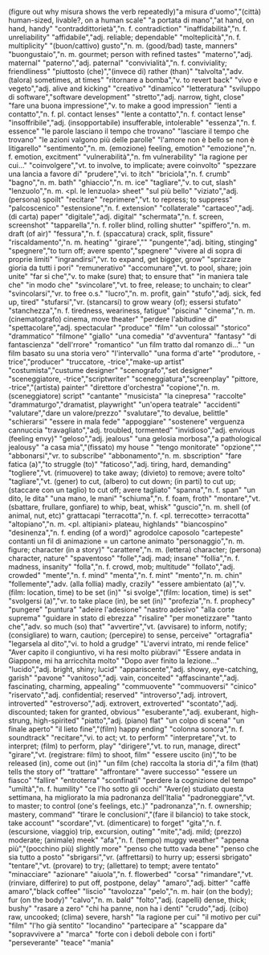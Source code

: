 (figure out why misura shows the verb repeatedly)"a misura d'uomo","(città) human-sized, livable?, on a human scale"
"a portata di mano","at hand, on hand, handy"
"contraddittorietà","n. f. <inv> contradiction"
"inaffidabilità","n. f. <inv> unreliability"
"affidabile","adj. reliable; dependable"
"molteplicità","n. f. <inv> multiplicity"
"(buon/cattivo) gusto","n. m. (good/bad) taste, manners"
"buongustaio","n. m. gourmet; person with refined tastes"
"materno","adj. maternal"
"paterno","adj. paternal"
"convivialità","n. f. <inv> conviviality; friendliness"
"piuttosto (che)","(invece di) rather (than)"
"talvolta","adv. (talora) sometimes, at times"
"ritornare a bomba","v. to revert back"
"vivo e vegeto","adj. alive and kicking"
"creativo"
"dinamico"
"letteratura"
"sviluppo di software","software development"
"stretto","adj. narrow, tight, close"
"fare una buona impressione","v. to make a good impression"
"lenti a contatto","n. f. pl. contact lenses"
"lente a contatto","n. f. contact lense"
"insoffribile","adj. (insopportabile) insufferable, intolerable"
"essenza","n. f. essence"
"le parole lasciano il tempo che trovano"
"lasciare il tempo che trovano"
"le azioni valgono più delle parolle"
"l'amore non è bello se non è litigarello"
"sentimento","n. m. (emozione) feeling, emotion"
"emozione","n. f. emotion, excitment"
"vulnerabilità","n. fm <inv> vulnerability"
"la ragione per cui..."
"coinvolgere","vt. to involve, to implicate; avere coinvolto"
"spezzare una lancia a favore di"
"prudere","vi. to itch"
"briciola","n. f. crumb"
"bagno","n. m. bath"
"ghiaccio","n. m. ice"
"tagliare","v. to cut, slash"
"lenzuolo","n. m. <pl. le lenzuola> sheet"
"sul più bello"
"viziato","adj. (persona) spoilt"
"recitare"
"reprimere","vt. to repress; to suppress"
"palcoscenico"
"estensione","n. f. extension"
"collaterale"
"cartaceo","adj. (di carta) paper"
"digitale","adj. digital"
"schermata","n. f. screen, screenshot"
"tapparella","n. f. roller blind, rolling shutter"
"spiffero","n. m. draft (of air)"
"fessura","n. f. (spaccatura) crack, split, fissure"
"riscaldamento","n. m. heating"
"girare",""
"pungente","adj. biting, stinging"
"spegnere","to turn off; avere spento","spegnere"
"vivere al di sopra di proprie limiti"
"ingrandirsi","vr. to expand, get bigger, grow"
"sprizzare gioria da tutti i pori"
"remunerativo"
"accomunare","vt. to pool, share; join unite"
"far si che","v. to make (sure) that; to ensure that"
"in maniera tale che"
"in modo che"
"svincolare","vt. to free, release; to unchain; to clear"
"svincolarsi","vr. to free o.s."
"lucro","n. m. profit, gain"
"stufo","adj. sick, fed up, tired"
"stufarsi","vr. (stancarsi) to grow weary (of); essersi stufato"
"stanchezza","n. f. tiredness, weariness, fatigue"
"piscina"
"cinema","n. m. <inv> (cinematografo) cinema, move theater"
"perdere l'abitudine di"
"spettacolare","adj. spectacular"
"produce"
"film"
"un colossal"
"storico"
"drammatico"
"filmone"
"giallo"
"una comedia"
"d'avventura"
"fantasy"
"di fantascienza"
"dell'rrore"
"romantico"
"un film tratto dal romanzo di..."
"un film basato su una storia vero"
"l'intervallo"
"una forma d'arte"
"produtore, -trice","producer"
"truccatore, -trice","make-up artist"
"costumista","custume designer"
"scenografo","set designer"
"sceneggiatore, -trice","scriptwriter"
"sceneggiatura","screenplay"
"pittore, -trice","(artista) painter"
"direttore d'orchestra"
"copione","n. m. (sceneggiatore) script"
"cantante"
"musicista"
"la cinepresa"
"raccolte"
"drammaturgo","dramatist, playwright"
"un'opera teatrale"
"accidenti"
"valutare","dare un valore/prezzo"
"svalutare","to devalue, belittle"
"schierarsi"
"essere in mala fede"
"appoggiare"
"sostenere"
verguenza
cannuccia
"travagliato","adj. troubled, tormented"
"invidioso","adj. envious (feeling envy)"
"geloso","adj. jealous"
"una gelosia morbosa","a pathological jealousy"
"a casa mia","(fissato) my house "
"tengo monitorate"
"opzione",""
"abbonarsi","vr. to subscribe"
"abbonamento","n. m. sbscription"
"fare fatica (a)","to struggle (to)"
"faticoso","adj. tiring, hard, demanding"
"togliere","vt. <tolgo> (rimuovere) to take away; (divieto) to remove; avere tolto"
"tagliare","vt. (gener) to cut, (albero) to cut down; (in parti) to cut up; (staccare con un taglio) to cut off; avere tagliato"
"spanna","n. f. span"
"un dito, le dita"
"una mano, le mani"
"schiuma","n. f. foam, froth"
"montare","vt. (sbattare, frullare, gonfiare) to whip, beat, whisk"
"guscio","n. m. shell (of animal, nut, etc)"
grattacapi
"terracotta","n. f. <pl. terrecotte> terracotta"
"altopiano","n. m. <pl. altipiani> plateau, highlands"
"biancospino"
"desinenza","n. f. ending (of a word)"
agrodolce
caposolo
"cartepeste"
contanti
un fil di animazione = un cartone animato
"personaggio","n. m. figure; character (in a story)"
"carattere","n. m. (lettera) character; (persona) character, nature"
"spaventoso"
"folle","adj. mad; insane"
"follia","n. f. madness, insanity"
"folla","n. f. crowd, mob; multitude"
"follato","adj. crowded"
"mente","n. f. mind"
"menta","n. f. mint"
"mento","n. m. chin"
"follemente","adv. (alla follia) madly, crazily"
"essere ambientato (a)","v. (film: location, time) to be set (in)"
"si svolge","(film: location, time) is set"
"svolgersi (a)","vr. to take place (in), be set (in)"
"profezia","n. f. prophecy"
"pungere"
"puntura"
"adeire l'adesione"
"nastro adesivo"
"alla corte suprema"
"guidare in stato di ebrezza"
"risalire"
"per monetizzare"
"tanto che","adv. so much (so) that"
"avvertire","vt. (avvisare) to inform, notify; (consigliare) to warn, caution; (percepire) to sense, perceive"
"ortagrafia"
"legarsela al dito","vi. to hold a grudge"
"L'avervi intrato, mi rende felice"
"Aver capito il congiuntivo, vi ha resi molto piùbravi"
"Essere andata in Giappone, mi ha arricchita molto"
"Dopo aver finito la lezione..."
"lucido","adj. bright, shiny; lucid"
"appariscente","adj. showy, eye-catching, garish"
"pavone"
"vanitoso","adj. vain, conceited"
"affascinante","adj. fascinating, charming, appealing"
"commuovente"
"commuoversi"
"cinico"
"riservato","adj. confidential; reserved"
"introverso","adj. introvert, introverted"
"estroverso","adj. extrovert, extroverted"
"scontato","adj. discounted; taken for granted, obvious"
"esuberante","adj. exuberant, high-strung, high-spirited"
"piatto","adj. (piano) flat"
"un colpo di scena"
"un finale aperto"
"il lieto fine","(film) happy ending"
"colonna sonora","n. f. soundtrack"
"recitare","vi. to act; vt. to perform"
"interpretare","vt. to interpret; (film) to perform, play"
"dirigere","vt. to run, manage, direct"
"girare","vt. (registrare: film) to shoot, film"
"essere uscito (in)","to be released (in), come out (in)"
"un film (che) raccolta la storia di","a film (that) tells the story of"
"trattare"
"affrontare"
"avere successo"
"essere un fiasco"
"fallire"
"entroterra"
"sconfinati"
"perdere la cognizione del tempo"
"umiltà","n. f. humility"
"ce l'ho sotto gli occhi"
"Aver(e) studiato questa settimana, ha migliorato la mia padronanza dell'Italia"
"padroneggiare","vt. to master; to control (one's feelings, etc.)"
"padronanza","n. f. ownership; mastery, command"
"tirare le conclusioni","(fare il bilancio) to take stock, take account"
"scordare","vt. (dimenticare) to forget"
"gita","n. f. (escursione, viaggio) trip, excursion, outing"
"mite","adj. mild; (prezzo) moderate; (animale) meek"
"afa","n. f. (tempo) muggy weather"
"appena più","(pocchino più) slightly more"
"penso che tutto vada bene"
"penso che sia tutto a posto"
"sbrigarsi","vr. (affrettarsi) to hurry up; essersi sbrigato"
"tentare","vt. (provare) to try; (allettare) to tempt; avere tentato"
"minacciare"
"azionare"
"aiuola","n. f. flowerbed"
"corsa"
"rimandare","vt. (rinviare, differire) to put off, postpone, delay"
"amaro","adj. bitter"
"caffè amaro","black coffee"
"liscio"
"tavolozza"
"pelo","n. m. hair (on the body); fur (on the body)"
"calvo","n. m. bald"
"folto","adj. (capelli) dense, thick; bushy"
"rasare a zero"
"chi ha panne, non ha i denti"
"crudo","adj. (cibo) raw, uncooked; (clima) severe, harsh"
"la ragione per cui"
"il motivo per cui"
"film"
"l'ho già sentito"
"locandino"
"partecipare a"
"scappare da"
"sopravvivere a"
"marca"
"forte con i deboli debole con i forti"
"perseverante"
"teace"
"mania"
